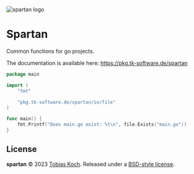 ![spartan logo](https://gitlab.com/tobiaskoch/spartan/-/raw/main/assets/spartan.png)

# Spartan
Common functions for go projects.

The documentation is available here: https://pkg.tk-software.de/spartan

```go
package main

import (
	"fmt"

	"pkg.tk-software.de/spartan/io/file"
)

func main() {
	fmt.Printf("Does main.go exist: %t\n", file.Exists("main.go"))
}

```

## License
**spartan** © 2023 [Tobias Koch](https://www.tk-software.de). Released under a [BSD-style license](https://gitlab.com/tobiaskoch/spartan/-/blob/main/LICENSE).